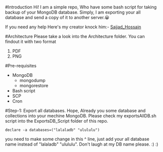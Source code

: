 #Introduction
Hi! I am a simple repo, Who have some bash script for taking backup of your MongoDB database.
Simply, I am exporting your all database and send a copy of it to another server.😀

If you need any help Here's my creator knock him:- [Sajjad_Hossain](https://twitter.com/SajjadH40513194)

#Architecture
Please take a look into the Architecture folder. You can findout it with two format
1. PDF
2. PNG

#Pre-requisites
* MongoDB
    * mongodump
    * mongorestore
* Bash script
* SCP
* Cron

#Step-1: Export all databases.
Hope, Already you some database and collections into your mechine MongoDB.
Please check my exportsAllDB.sh script into the ExportsDB_Script folder of this repo.

```
declare -a databases=("lalaladb" "ulululu")
```
you need to make some change in this ^ line, just add your all database name instead of "lalaladb" "ulululu". Don't laugh at my DB name please. :) :)






